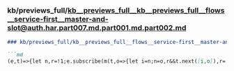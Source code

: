 ### kb/previews_full/kb__previews_full__kb__previews_full__flows__service-first__master-and-slot@auth.har.part007.md.part001.md.part002.md

```md
### kb/previews_full/kb__previews_full__flows__service-first__master-and-slot@auth.har.part007.md.part001.md (part 002)

```md
(e,t)=>{let n,r=!1;e.subscribe(m(t,o=>{let i=n;n=o,r&&t.next([i,o]),r=!0}))})}function $p(...e){l
```

```

```
